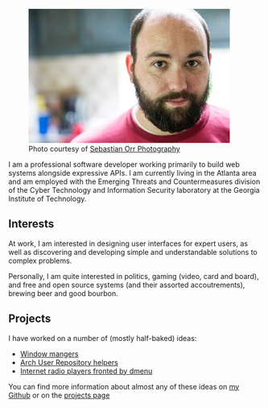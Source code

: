 <figure class="right">
    <img src="images/me.jpg" alt="Bryan Bennett" />
    <figcaption>
        Photo courtesy of <a href="http://sebastianorrphoto.com/">Sebastian Orr Photography</a>
    </figcaption>
</figure>

I am a professional software developer working primarily to build web systems
alongside expressive APIs. I am currently living in the Atlanta area and am
employed with the Emerging Threats and Countermeasures division of the
Cyber Technology and Information Security laboratory at the Georgia
Institute of Technology.

## Interests

At work, I am interested in designing user interfaces for expert users, as
well as discovering and developing simple and understandable solutions to
complex problems.

Personally, I am quite interested in politics, gaming (video, card and board),
and free and open source systems (and their assorted accoutrements), brewing
beer and good bourbon.

## Projects

I have worked on a number of (mostly half-baked) ideas:

* [Window mangers](projects/piswm)
* [Arch User Repository helpers](projects/aurora)
* [Internet radio players fronted by dmenu](projects/ztream)

You can find more information about almost any of these ideas on
[my Github](http://github.com/bbenne10) or on the [projects page](projects/)
